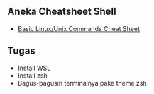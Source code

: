 ## Aneka Cheatsheet Shell

- [Basic Linux/Unix Commands Cheat Sheet](https://sysaix.com/basic-linux-unix-commands-cheat-sheet)

## Tugas
- Install WSL
- Install zsh
- Bagus-bagusin terminalnya pake theme zsh
